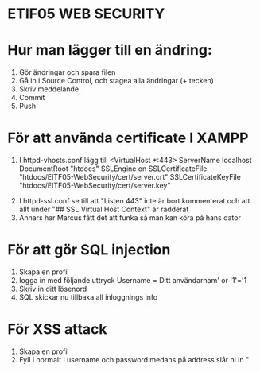 # ETIF05 WEB SECURITY

# Hur man lägger till en ändring:

1. Gör ändringar och spara filen
2. Gå in i Source Control, och stagea alla ändringar (+ tecken)
3. Skriv meddelande
4. Commit
5. Push

# För att använda certificate I XAMPP
1. I httpd-vhosts.conf lägg till
<VirtualHost \*:443>
  ServerName localhost
  DocumentRoot "htdocs"
  SSLEngine on
  SSLCertificateFile "htdocs/EITF05-WebSecurity/cert/server.crt"
  SSLCertificateKeyFile "htdocs/EITF05-WebSecurity/cert/server.key"
</VirtualHost>

2. I httpd-ssl.conf se till att "Listen 443" inte är bort kommenterat och att allt under "## SSL Virtual Host Context" är radderat
3. Annars har Marcus fått det att funka så man kan köra på hans dator

# För att gör SQL injection
1. Skapa en profil
2. logga in med följande uttryck Username = Ditt användarnam' or '1'='1
3. Skriv in ditt lösenord
4. SQL skickar nu tillbaka all inloggnings info 

# För XSS attack
1. Skapa en profil
2. Fyll i normalt i username och password medans på address slår ni in "<script>location.href="https://google.com"</script>"
3. När du loggar in och genomför ett köp kommer nu när då ska gå till kvittot en XSS attack att ske

# För CSRF attack
1. Logga in med ditt konto
2. Inspektera adressen för ditt konto i phpmyadmin 
3. Se till att adressen i CSRF.php (rad 6) går till change_adress.php (kan vara annan adress för mac)
4. Kommentera bort CSRF-skyddet på rad 9 till 16 i change_adress.php
5. Klicka på länken i från e-posten eller prova denna: [Download 16GB RAM to you PC for FREE!!!](http://localhost/EITF05-WebSecurity/csrf.php).
6. Inspektera adressen för ditt konto i phpmyadmin 